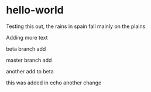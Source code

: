 # hello-world

Testing this out, the rains in spain fall mainly on the plains

Adding more text

beta branch add


master branch add

another add to beta

this was added in echo
another change